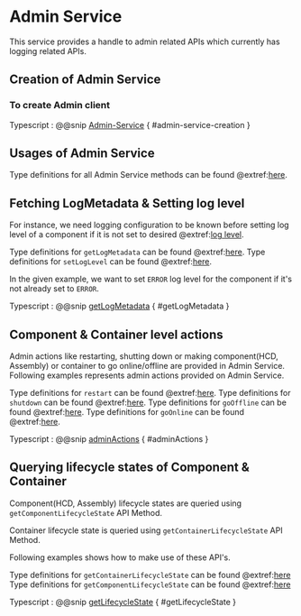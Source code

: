 # Admin Service

This service provides a handle to admin related APIs which currently has logging related APIs.

## Creation of Admin Service

### To create Admin client

Typescript
:   @@snip [Admin-Service](../../../../example/src/documentation/admin/AdminServiceExamples.ts) { #admin-service-creation }

## Usages of Admin Service

Type definitions for all Admin Service methods can be found @extref:[here](ts-docs:interfaces/clients.adminservice.html).

## Fetching LogMetadata & Setting log level

For instance, we need logging configuration to be known before setting log level of a component if it is not set to desired @extref:[log level](ts-docs:modules/models.html#level).

Type definitions for `getLogMetadata` can be found @extref:[here](ts-docs:interfaces/clients.adminservice.html#getlogmetadata).
Type definitions for `setLogLevel` can be found @extref:[here](ts-docs:interfaces/clients.adminservice.html#setloglevel).

In the given example, we want to set `ERROR` log level for the component if it's not already set to `ERROR`.

Typescript
:   @@snip [getLogMetadata](../../../../example/src/documentation/admin/AdminServiceExamples.ts) { #getLogMetadata }

## Component & Container level actions

Admin actions like restarting, shutting down or making component(HCD, Assembly) or container to go online/offline are provided in Admin Service.
Following examples represents admin actions provided on Admin Service.

Type definitions for `restart` can be found @extref:[here](ts-docs:interfaces/clients.adminservice.html#restart).
Type definitions for `shutdown` can be found @extref:[here](ts-docs:interfaces/clients.adminservice.html#shutdown).
Type definitions for `goOffline` can be found @extref:[here](ts-docs:interfaces/clients.adminservice.html#goOffline).
Type definitions for `goOnline` can be found @extref:[here](ts-docs:interfaces/clients.adminservice.html#goOnline).

Typescript
:   @@snip [adminActions](../../../../example/src/documentation/admin/AdminServiceExamples.ts) { #adminActions }

## Querying lifecycle states of Component & Container

Component(HCD, Assembly) lifecycle states are queried using `getComponentLifecycleState` API Method.

Container lifecycle state is queried using `getContainerLifecycleState` API Method.

Following examples shows how to make use of these API's.

Type definitions for `getContainerLifecycleState` can be found @extref:[here](ts-docs:interfaces/clients.adminservice.html#getContainerLifecycleState)
Type definitions for `getComponentLifecycleState` can be found @extref:[here](ts-docs:interfaces/clients.adminservice.html#getComponentLifecycleState)

Typescript
:   @@snip [getLifecycleState](../../../../example/src/documentation/admin/AdminServiceExamples.ts) { #getLifecycleState }
